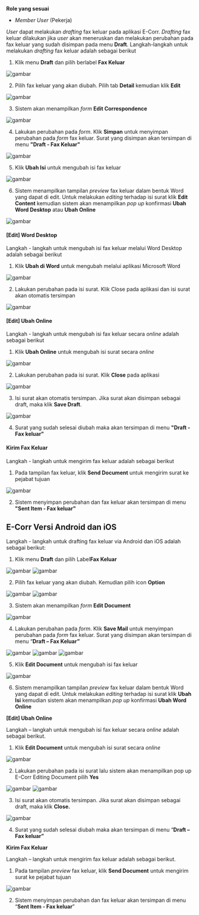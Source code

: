 **Role yang sesuai**

- *Member User* (Pekerja)

*User* dapat melakukan *drafting* fax keluar pada aplikasi E-Corr. *Drafting* fax keluar dilakukan jika *user* akan meneruskan dan melakukan perubahan pada fax keluar yang sudah disimpan pada menu **Draft**. Langkah-langkah untuk melakukan *drafting* fax keluar adalah sebagai berikut

1. Klik menu **Draft** dan pilih berlabel **Fax Keluar**

![gambar](FaxKeluar/FK_Web/02FK16.png)

2. Pilih fax keluar yang akan diubah. Pilih tab **Detail** kemudian klik **Edit**

![gambar](FaxKeluar/FK_Web/02FK17.png)

3. Sistem akan menampilkan *form* **Edit Correspondence**

![gambar](FaxKeluar/FK_Web/02FK18.png)

4. Lakukan perubahan pada *form*. Klik **Simpan** untuk menyimpan perubahan pada *form* fax keluar. Surat yang disimpan akan tersimpan di menu **"Draft - Fax Keluar"**

![gambar](FaxKeluar/FK_Web/02FK19.png)

5. Klik **Ubah Isi** untuk mengubah isi fax keluar

![gambar](FaxKeluar/FK_Web/02FK20.png)

6. Sistem menampilkan tampilan *preview* fax keluar dalam bentuk Word yang dapat di edit. Untuk melakukan *editing* terhadap isi surat klik **Edit Content** kemudian sistem akan menampilkan *pop up* konfirmasi **Ubah Word Desktop** atau **Ubah Online**

![gambar](FaxKeluar/FK_Web/02FK21.png)

#### **[Edit] Word Desktop**

Langkah - langkah untuk mengubah isi fax keluar melalui Word Desktop adalah sebagai berikut

1. Klik **Ubah di Word** untuk mengubah melalui aplikasi Microsoft Word

![gambar](FaxKeluar/FK_Web/02FK22.png)

2. Lakukan perubahan pada isi surat. Klik Close pada aplikasi dan isi surat akan otomatis tersimpan

![gambar](FaxKeluar/FK_Web/02FK23.png)

#### **[Edit] Ubah Online**

Langkah - langkah untuk mengubah isi fax keluar secara *online* adalah sebagai berikut

1. Klik **Ubah Online** untuk mengubah isi surat secara *online*

![gambar](FaxKeluar/FK_Web/02FK24.png)

2. Lakukan perubahan pada isi surat. Klik **Close** pada aplikasi

![gambar](FaxKeluar/FK_Web/02FK25.png)

3. Isi surat akan otomatis tersimpan. Jika surat akan disimpan sebagai draft, maka klik **Save Draft**.

![gambar](FaxKeluar/FK_Web/02FK26.png)

4. Surat yang sudah selesai diubah maka akan tersimpan di menu **"Draft - Fax keluar"**


#### **Kirim Fax Keluar**

Langkah - langkah untuk mengirim fax keluar adalah sebagai berikut

1. Pada tampilan fax keluar, klik **Send Document** untuk mengirim surat ke pejabat tujuan

![gambar](FaxKeluar/FK_Web/02FK27.png)

2. Sistem menyimpan perubahan dan fax keluar akan tersimpan di menu **"Sent Item - Fax keluar"**




## **E-Corr Versi Android dan iOS**

Langkah - langkah untuk drafting fax keluar via Android dan iOS adalah sebagai berikut:

1. Klik menu **Draft** dan pilih Label**Fax Keluar**

![gambar](FaxKeluar/FK_Android/DraftFK/02A01.png) ![gambar](FaxKeluar/FK_Android/DraftFK/02A02.png)

2. Pilih fax keluar yang akan diubah. Kemudian pilih icon **Option**
   
![gambar](FaxKeluar/FK_Android/DraftFK/02A03.png) ![gambar](FaxKeluar/FK_Android/DraftFK/02A04.png)

3. Sistem akan menampilkan _form_ **Edit Document**
 
![gambar](FaxKeluar/FK_Android/DraftFK/02A05.png)

4. Lakukan perubahan pada _form_. Klik **Save Mail** untuk menyimpan perubahan pada _form_ fax keluar. Surat yang disimpan akan tersimpan di menu “**Draft – Fax Keluar”**

![gambar](FaxKeluar/FK_Android/DraftFK/02A06.png) ![gambar](FaxKeluar/FK_Android/DraftFK/02A07.png) ![gambar](FaxKeluar/FK_Android/DraftFK/02A08.png)

5. Klik **Edit Document** untuk mengubah isi fax keluar

![gambar](FaxKeluar/FK_Android/DraftFK/02A09.png)

6. Sistem menampilkan tampilan _preview_ fax keluar dalam bentuk Word yang dapat di edit. Untuk melakukan _editing_ terhadap isi surat klik **Ubah Isi** kemudian sistem akan menampilkan _pop up_ konfirmasi **Ubah Word Online**
   
**[Edit] Ubah Online**

Langkah – langkah untuk mengubah isi fax keluar secara _online_ adalah sebagai berikut.

1. Klik **Edit Document** untuk mengubah isi surat secara _online_

![gambar](FaxKeluar/FK_Android/DraftFK/02U01.png)

2. Lakukan perubahan pada isi surat lalu sistem akan menampilkan pop up E-Corr Editing Document pilih **Yes**

![gambar](FaxKeluar/FK_Android/DraftFK/02U02.png) ![gambar](FaxKeluar/FK_Android/DraftFK/02U04.png) 

3. Isi surat akan otomatis tersimpan. Jika surat akan disimpan sebagai draft, maka klik **Close.**

![gambar](FaxKeluar/FK_Android/DraftFK/02U5.png) 

4. Surat yang sudah selesai diubah maka akan tersimpan di menu “**Draft – Fax keluar”**
   
**Kirim Fax Keluar**

Langkah – langkah untuk mengirim fax keluar adalah sebagai berikut.

1. Pada tampilan _preview_ fax keluar, klik **Send Document** untuk mengirim surat ke pejabat tujuan

![gambar](FaxKeluar/FK_Android/DraftFK/02K01.png)

2. Sistem menyimpan perubahan dan fax keluar akan tersimpan di menu “**Sent Item - Fax keluar**”

